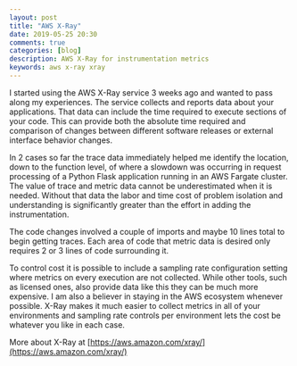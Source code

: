 ```yaml
---
layout: post
title: "AWS X-Ray"
date: 2019-05-25 20:30
comments: true
categories: [blog]
description: AWS X-Ray for instrumentation metrics
keywords: aws x-ray xray
---
```

I started using the AWS X-Ray service 3 weeks ago and wanted to pass along my experiences.
The service collects and reports data about your applications.
That data can include the time required to execute sections of your code.
This can provide both the absolute time required and comparison of changes between different
software releases or external interface behavior changes.

In 2 cases so far the trace data immediately helped me identify the location, down to the function level,
of where a slowdown was occurring in request processing of a Python Flask application running in an AWS Fargate cluster.
The value of trace and metric data cannot be underestimated when it is needed.
Without that data the labor and time cost of problem isolation and understanding is significantly
greater than the effort in adding the instrumentation.

The code changes involved a couple of imports and maybe 10 lines total to begin getting traces.
Each area of code that metric data is desired only requires 2 or 3 lines of code surrounding it.

To control cost it is possible to include a sampling rate configuration setting where metrics on every execution
are not collected.
While other tools, such as licensed ones, also provide data like this they can be much more expensive.
I am also a believer in staying in the AWS ecosystem whenever possible.
X-Ray makes it much easier to collect metrics in all of your environments and sampling rate controls
per environment lets the cost be whatever you like in each case.

More about X-Ray at [https://aws.amazon.com/xray/](https://aws.amazon.com/xray/)

